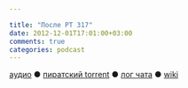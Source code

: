 ```yaml
---

title: "После РT 317"
date: 2012-12-01T17:01:00+03:00
comments: true
categories: podcast
---
```

[аудио](http://cdn.radio-t.com/rt317post.mp3) ● [пиратский torrent](http://pirates.radio-t.com/torrents/rt317post.mp3.torrent) ● [лог чата](http://chat.radio-t.com/logs/radio-t-317.html) ● [wiki](http://wiki.radio-t.com/%D0%9F%D0%BE%D1%81%D0%BB%D0%B5_%D0%A0%D0%A2_317) <audio src="http://cdn.radio-t.com/rt317post.mp3" preload="none">

